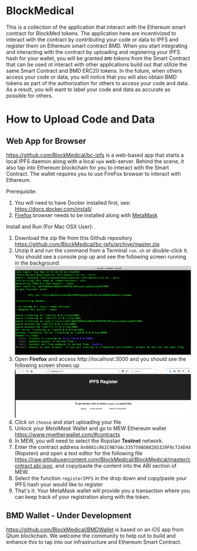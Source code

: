 # BlockMedical
This is a collection of the application that interact with the Ethereum smart contract for BlockMed tokens.
The application here are incentivized to interact with the contract by contributing your code or data to IPFS and
register them on Ethereum smart contract BMD. When you start integrating and interacting with
the contract by uploading and registering your IPFS hash for your wallet, you will be granted `BMD` tokens
from the Smart Contract that can be used ot interact with other applications build out that utilize the
same Smart Contract and BMD ERC20 tokens. In the future, when others access your code or data, you will notice that
you will also obtain BMD tokens as part of the authorization for others to access your code and data. As a result,
you will want to label your code and data as accurate as possible for others.

# How to Upload Code and Data
## Web App for Browser
https://github.com/BlockMedical/bc-ipfs is a web-based app that starts a local IPFS daemon along with
a local `npm` web-server. Behind the scene, it also tap into Ethereum blockchain for you to interact with
the Smart Contract. The wallet requires you to use FireFox browser to interact with Ethereum.

Prerequisite:
1. You will need to have Docker installed first, see: https://docs.docker.com/install/
2. [Firefox](https://www.mozilla.org/) browser needs to be installed along with [MetaMask](https://metamask.io/)

Install and Run (For Mac OSX User):
1. Download the zip file from this Github repository https://github.com/BlockMedical/bc-ipfs/archive/master.zip
2. Unzip it and run the command from a Terminal `run.sh` or double-click it. You should see a console pop up and see the following screen running in the background.
![Docker IPFS NPM](https://github.com/BlockMedical/BlockMedical/blob/master/docker_ipfs_npm_running.png)
3. Open **Firefox** and access http://localhost:3000 and you should see the following screen shows up
![Docker IPFS UI](https://github.com/BlockMedical/BlockMedical/blob/master/firefox_localhost3000.png)
4. Click on `choose` and start uploading your file
5. Unlock your *MetaMask* Wallet and go to MEW Ethereum wallet https://www.myetherwallet.com/#contracts
6. In MEW, you will need to select the Ropstan **Testnet** network.
7. Enter the contract address `0x0861c0b2C9B7dAc3357598D08285329F0c724D44` (Ropsten) and open a text editor for the following file https://raw.githubusercontent.com/BlockMedical/BlockMedical/master/contract.abi.json, and copy/paste the content into the ABI section of MEW.
8. Select the function `registerIPFS` in the drop down and copy/paste your IPFS hash your would like to register
9. That's it. Your MetaMask wallet will provide you a transaction where you can keep track of your registration along with the token.  

## BMD Wallet - Under Development
https://github.com/BlockMedical/BMDWallet is based on an iOS app from Qtum blockchain.
We welcome the community to help out to build and enhance this to tap into our infrastructure and
Ethereum Smart Contract.
